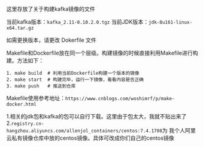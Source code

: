 这里存放了关于构建kafka镜像的文件

当前kafka版本：`kafka_2.11-0.10.2.0.tgz`
当前JDK版本：`jdk-8u161-linux-x64.tar.gz`

如需更换版本，请更改 Dokerfile 文件

Makefile和Dockerfile放在同一个层级。构建镜像的时候直接利用Makefile进行构建。方法如下：

```
1. make build  # 利用当前Dockerfile构建一个版本的镜像
2. make start  # 构建完毕，运行一下镜像，看看内容是否正确
3. make push   # 推送到仓库
```

Makefile使用参考地址：`https://www.cnblogs.com/woshimrf/p/make-docker.html`

1.相关的jdk包和kafka的包可以自行下载。这里由于包太大，我就不贴出来了
2.`registry.cn-hangzhou.aliyuncs.com/allenjol_containers/centos:7.4.1708`为
我个人阿里云私有镜像仓库中放的centos镜像。具体可改成你们自己的centos镜像
